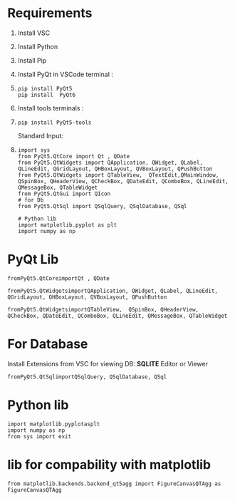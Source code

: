 # Requirements

1. Install VSC
2. Install Python
3. Install Pip
4. Install PyQt in VSCode terminal :
5. ```
   pip install PyQt5 
   pip install  PyQt6
   ```
6. Install tools terminals :
7. ```
   pip install PyQt5-tools
   ```

   Standard Input:
8. ```
   import sys
   from PyQt5.QtCore import Qt , QDate 
   from PyQt5.QtWidgets import QApplication, QWidget, QLabel, QLineEdit, QGridLayout, QHBoxLayout, QVBoxLayout, QPushButton
   from PyQt5.QtWidgets import QTableView,  QTextEdit,QMainWindow, QSpinBox, QHeaderView, QCheckBox, QDateEdit, QComboBox, QLineEdit, QMessageBox, QTableWidget
   from PyQt5.QtGui import QIcon
   # for Db
   from PyQt5.QtSql import QSqlQuery, QSqlDatabase, QSql

   # Python lib
   import matplotlib.pyplot as plt
   import numpy as np 
   ```

# PyQt Lib

```
fromPyQt5.QtCoreimportQt , QDate

fromPyQt5.QtWidgetsimportQApplication, QWidget, QLabel, QLineEdit, QGridLayout, QHBoxLayout, QVBoxLayout, QPushButton

fromPyQt5.QtWidgetsimportQTableView,  QSpinBox, QHeaderView, QCheckBox, QDateEdit, QComboBox, QLineEdit, QMessageBox, QTableWidget
```


# For Database

Install Extensions from VSC for viewing DB: **SQLITE** Editor or Viewer

```
fromPyQt5.QtSqlimportQSqlQuery, QSqlDatabase, QSql
```


# Python lib

```
import matplotlib.pyplotasplt
import numpy as np
from sys import exit
```


# lib for compability with matplotlib

```
from matplotlib.backends.backend_qt5agg import FigureCanvasQTAgg as FigureCanvasQTAgg
```
